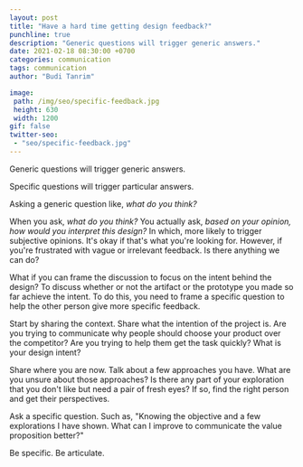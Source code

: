 ```yaml
---
layout: post
title: "Have a hard time getting design feedback?"
punchline: true
description: "Generic questions will trigger generic answers."
date: 2021-02-18 08:30:00 +0700
categories: communication
tags: communication
author: "Budi Tanrim"

image:
 path: /img/seo/specific-feedback.jpg
 height: 630
 width: 1200
gif: false
twitter-seo: 
 - "seo/specific-feedback.jpg"
---
```


Generic questions will trigger generic answers.

Specific questions will trigger particular answers.

Asking a generic question like, *what do you think?*

When you ask, *what do you think?* You actually ask, *based on your opinion, how would you interpret this design?* In which, more likely to trigger subjective opinions. It's okay if that's what you're looking for. However, if you're frustrated with vague or irrelevant feedback. Is there anything we can do? 

What if you can frame the discussion to focus on the intent behind the design? To discuss whether or not the artifact or the prototype you made so far achieve the intent. To do this, you need to frame a specific question to help the other person give more specific feedback.

Start by sharing the context. Share what the intention of the project is. Are you trying to communicate why people should choose your product over the competitor? Are you trying to help them get the task quickly? What is your design intent?

Share where you are now. Talk about a few approaches you have. What are you unsure about those approaches? Is there any part of your exploration that you don't like but need a pair of fresh eyes? If so, find the right person and get their perspectives.

Ask a specific question. Such as, "Knowing the objective and a few explorations I have shown. What can I improve to communicate the value proposition better?"

Be specific. Be articulate.


